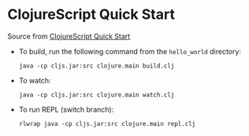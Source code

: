 # ClojureScript Quick Start

Source from [ClojureScript Quick Start](https://github.com/clojure/clojurescript/wiki/Quick-Start)

* To build, run the following command from the `hello_world` directory:

  ```
  java -cp cljs.jar:src clojure.main build.clj
  ```
  
* To watch:
  ```
  java -cp cljs.jar:src clojure.main watch.clj
  ```
  
* To run REPL (switch branch):
  ```
  rlwrap java -cp cljs.jar:src clojure.main repl.clj
  ```